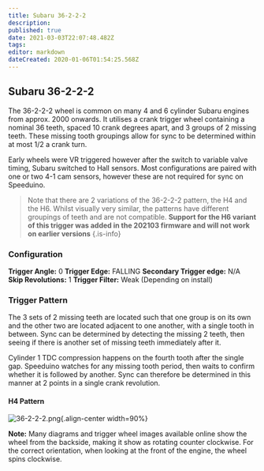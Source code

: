 ```yaml
---
title: Subaru 36-2-2-2
description: 
published: true
date: 2021-03-03T22:07:48.482Z
tags: 
editor: markdown
dateCreated: 2020-01-06T01:54:25.568Z
---
```


## Subaru 36-2-2-2

The 36-2-2-2 wheel is common on many 4 and 6 cylinder Subaru engines from approx. 2000 onwards. It utilises a crank trigger wheel containing a nominal 36 teeth, spaced 10 crank degrees apart, and 3 groups of 2 missing teeth. These missing tooth groupings allow for sync to be determined within at most 1/2 a crank turn.

Early wheels were VR triggered however after the switch to variable valve timing, Subaru switched to Hall sensors. Most configurations are paired with one or two 4-1 cam sensors, however these are not required for sync on Speeduino.

> Note that there are 2 variations of the 36-2-2-2 pattern, the H4 and the H6. Whilst visually very similar, the patterns have different groupings of teeth and are not compatible. **Support for the H6 variant of this trigger was added in the 202103 firmware and will not work on earlier versions**
{.is-info}

### Configuration
**Trigger Angle:** 0
**Trigger Edge:** FALLING
**Secondary Trigger edge:** N/A
**Skip Revolutions:** 1
**Trigger Filter:** Weak (Depending on install)



### Trigger Pattern
The 3 sets of 2 missing teeth are located such that one group is on its own and the other two are located adjacent to one another, with a single tooth in between. Sync can be determined by detecting the missing 2 teeth, then seeing if there is another set of missing teeth immediately after it.

Cylinder 1 TDC compression happens on the fourth tooth after the single gap. Speeduino watches for any missing tooth period, then waits to confirm whether it is followed by another. Sync can therefore be determined in this manner at 2 points in a single crank revolution.

#### H4 Pattern
![36-2-2-2.png](/img/decoders/36-2-2-2.png){.align-center width=90%}

**Note:** Many diagrams and trigger wheel images available online show the wheel from the backside, making it show as rotating counter clockwise. For the correct orientation, when looking at the front of the engine, the wheel spins clockwise.